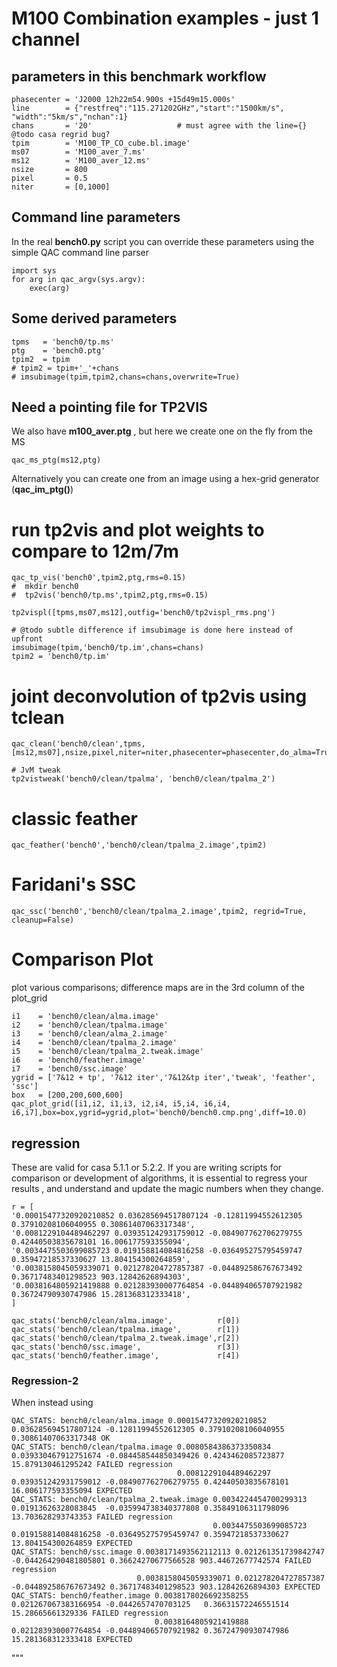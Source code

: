 #   M100 Combination examples - just 1 channel


## parameters in this benchmark workflow

    phasecenter = 'J2000 12h22m54.900s +15d49m15.000s'
    line        = {"restfreq":"115.271202GHz","start":"1500km/s", "width":"5km/s","nchan":1}
    chans       = '20'                   # must agree with the line={}    @todo casa regrid bug?
    tpim        = 'M100_TP_CO_cube.bl.image'
    ms07        = 'M100_aver_7.ms'
    ms12        = 'M100_aver_12.ms'
    nsize       = 800
    pixel       = 0.5
    niter       = [0,1000]


## Command line parameters

In the real **bench0.py** script you can override these parameters using the simple QAC command line parser

    import sys
    for arg in qac_argv(sys.argv):
        exec(arg)

## Some derived parameters


    tpms   = 'bench0/tp.ms'
    ptg    = 'bench0.ptg'
    tpim2  = tpim
    # tpim2 = tpim+'_'+chans
    # imsubimage(tpim,tpim2,chans=chans,overwrite=True)

## Need a pointing file for TP2VIS

We also have **m100_aver.ptg** , but here we create one on the fly from the MS

    qac_ms_ptg(ms12,ptg)

Alternatively you can create one from an image using a hex-grid generator (**qac_im_ptg()**)

# run tp2vis and plot weights to compare to 12m/7m


    qac_tp_vis('bench0',tpim2,ptg,rms=0.15)
    #  mkdir bench0
    #  tp2vis('bench0/tp.ms',tpim2,ptg,rms=0.15)
    
    tp2vispl([tpms,ms07,ms12],outfig='bench0/tp2vispl_rms.png')

    # @todo subtle difference if imsubimage is done here instead of upfront
    imsubimage(tpim,'bench0/tp.im',chans=chans)
    tpim2 = 'bench0/tp.im'

# joint deconvolution of tp2vis using tclean

    qac_clean('bench0/clean',tpms,[ms12,ms07],nsize,pixel,niter=niter,phasecenter=phasecenter,do_alma=True,**line)

    # JvM tweak
    tp2vistweak('bench0/clean/tpalma', 'bench0/clean/tpalma_2')

# classic feather

    qac_feather('bench0','bench0/clean/tpalma_2.image',tpim2)

# Faridani's SSC

    qac_ssc('bench0','bench0/clean/tpalma_2.image',tpim2, regrid=True, cleanup=False)

# Comparison Plot

plot various comparisons; difference maps are in the 3rd column of the plot_grid


    i1    = 'bench0/clean/alma.image'
    i2    = 'bench0/clean/tpalma.image'
    i3    = 'bench0/clean/alma_2.image'
    i4    = 'bench0/clean/tpalma_2.image'
    i5    = 'bench0/clean/tpalma_2.tweak.image'
    i6    = 'bench0/feather.image'
    i7    = 'bench0/ssc.image'
    ygrid = ['7&12 + tp', '7&12 iter','7&12&tp iter','tweak', 'feather', 'ssc']
    box   = [200,200,600,600]
    qac_plot_grid([i1,i2, i1,i3, i2,i4, i5,i4, i6,i4, i6,i7],box=box,ygrid=ygrid,plot='bench0/bench0.cmp.png',diff=10.0)

## regression

These are valid for casa 5.1.1 or 5.2.2.    If you are writing scripts for comparison or development of algorithms,
it is essential to regress your results , and understand and update the magic numbers when they change.


    r = [
    '0.00015477320920210852 0.036285694517807124 -0.12811994552612305 0.37910208106040955 0.30861407063317348',
    '0.0081229104489462297 0.039351242931759012 -0.084907762706279755 0.42440503835678101 16.006177593355094',
    '0.0034475503699085723 0.019158814084816258 -0.036495275795459747 0.35947218537330627 13.804154300264859',
    '0.0038158045059339071 0.021278204727857387 -0.044892586767673492 0.36717483401298523 903.12842626894303',
    '0.0038164805921419888 0.021283930007764854 -0.044894065707921982 0.36724790930747986 15.281368312333418',
    ]

    qac_stats('bench0/clean/alma.image',          r[0])
    qac_stats('bench0/clean/tpalma.image',        r[1])
    qac_stats('bench0/clean/tpalma_2.tweak.image',r[2])
    qac_stats('bench0/ssc.image',                 r[3])
    qac_stats('bench0/feather.image',             r[4])

### Regression-2

When instead using 

    QAC_STATS: bench0/clean/alma.image 0.00015477320920210852 0.036285694517807124 -0.12811994552612305 0.37910208106040955 0.30861407063317348 OK
    QAC_STATS: bench0/clean/tpalma.image 0.0080584386373350834 0.039330467912751674 -0.084458544850349426 0.4243462085723877 15.879130461295242 FAILED regression
                                         0.0081229104489462297 0.039351242931759012 -0.084907762706279755 0.42440503835678101 16.006177593355094 EXPECTED
    QAC_STATS: bench0/clean/tpalma_2.tweak.image 0.0034224454700299313 0.01913626328083845  -0.035994738340377808 0.35849106311798096 13.703628293743353 FAILED regression
                                                 0.0034475503699085723 0.019158814084816258 -0.036495275795459747 0.35947218537330627 13.804154300264859 EXPECTED
    QAC_STATS: bench0/ssc.image 0.0038171493562112113 0.021261351739842747 -0.044264290481805801 0.36624270677566528 903.44672677742574 FAILED regression
                                0.0038158045059339071 0.021278204727857387 -0.044892586767673492 0.36717483401298523 903.12842626894303 EXPECTED
    QAC_STATS: bench0/feather.image 0.0038178026692358255 0.021267067383166954 -0.0442657470703125   0.36631572246551514 15.28665661329336 FAILED regression
                                    0.0038164805921419888 0.021283930007764854 -0.044894065707921982 0.36724790930747986 15.281368312333418 EXPECTED


"""
